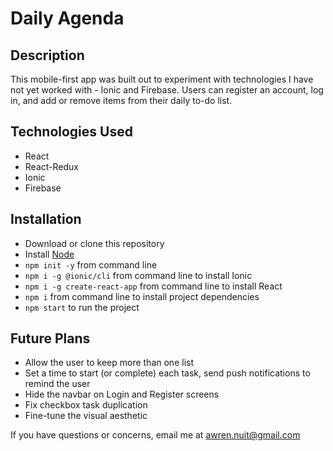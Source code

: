 # Daily Agenda

## Description

This mobile-first app was built out to experiment with technologies I have not yet worked with - Ionic and Firebase. Users can register an account, log in, and add or remove items from their daily to-do list.

## Technologies Used

- React
- React-Redux
- Ionic
- Firebase

## Installation

- Download or clone this repository
- Install [Node](https://nodejs.org/en/)
- `npm init -y` from command line
- `npm i -g @ionic/cli` from command line to install Ionic
- `npm i -g create-react-app` from command line to install React
- `npm i` from command line to install project dependencies
- `npm start` to run the project

## Future Plans

- Allow the user to keep more than one list
- Set a time to start (or complete) each task, send push notifications to remind the user
- Hide the navbar on Login and Register screens
- Fix checkbox task duplication
- Fine-tune the visual aesthetic

If you have questions or concerns, email me at awren.nuit@gmail.com
